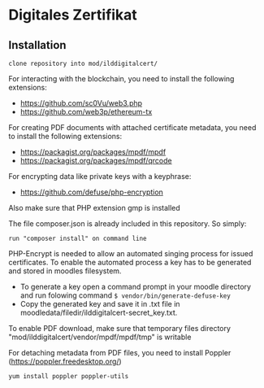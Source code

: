 # Digitales Zertifikat #

## Installation ##

`clone repository into mod/ilddigitalcert/`

For interacting with the blockchain, you need to install the following extensions:
  * https://github.com/sc0Vu/web3.php
  * https://github.com/web3p/ethereum-tx

For creating PDF documents with attached certificate metadata, you need to install the following extensions:
  * https://packagist.org/packages/mpdf/mpdf
  * https://packagist.org/packages/mpdf/qrcode

For encrypting data like private keys with a keyphrase:
  * https://github.com/defuse/php-encryption

Also make sure that PHP extension gmp is installed

The file composer.json is already included in this repository. So simply:

`run "composer install" on command line`

PHP-Encrypt is needed to allow an automated singing process for issued certificates.
To enable the automated process a key has to be generated and stored in moodles filesystem.
  * To generate a key open a command prompt in your moodle directory and run folowing command
`$ vendor/bin/generate-defuse-key`
  * Copy the generated key and save it in .txt file in moodledata/filedir/ilddigitalcert-secret_key.txt.


To enable PDF download, make sure that temporary files directory "mod/ilddigitalcert/vendor/mpdf/mpdf/tmp" is writable

For detaching metadata from PDF files, you need to install Poppler (https://poppler.freedesktop.org/)

`yum install poppler poppler-utils`
